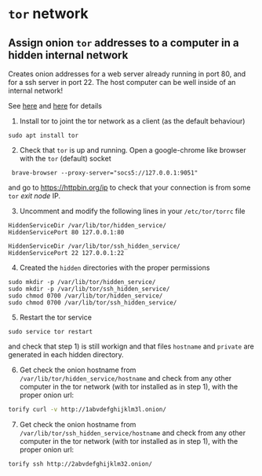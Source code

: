 # `tor` network
## Assign onion `tor` addresses to a computer in a hidden internal network
Creates onion addresses for a web server already running in port 80, and for a ssh server in port 22. The host computer can be well inside of an internal network!

See [here]() and [here]() for details

1) Install tor to joint the tor network as a client (as the default behaviour)
```
sudo apt install tor
```
2) Check that `tor` is up and running. Open a google-chrome like browser with the `tor` (default) socket
```
 brave-browser --proxy-server="socs5://127.0.0.1:9051"
```
and go to https://httpbin.org/ip to check that your connection is from some `tor` _exit node_ IP.

3) Uncomment and modify the following lines in your `/etc/tor/torrc` file
```
HiddenServiceDir /var/lib/tor/hidden_service/
HiddenServicePort 80 127.0.0.1:80

HiddenServiceDir /var/lib/tor/ssh_hidden_service/
HiddenServicePort 22 127.0.0.1:22
```
4) Created the `hidden` directories with the proper permissions
```
sudo mkdir -p /var/lib/tor/hidden_service/
sudo mkdir -p /var/lib/tor/ssh_hidden_service/
sudo chmod 0700 /var/lib/tor/hidden_service/
sudo chmod 0700 /var/lib/tor/ssh_hidden_service/
```
5) Restart the tor service
```
sudo service tor restart
```
and check that step 1) is still workign and that files `hostname` and `private` are generated in each hidden directory.

6) Get check the onion hostname from `/var/lib/tor/hidden_service/hostname` and check from any other computer in the tor network (with tor installed as in step 1), with the proper onion url:
```bash
torify curl -v http://1abvdefghijklm3l.onion/
```
7) Get check the onion hostname from `/var/lib/tor/ssh_hidden_service/hostname` and check from any other computer in the tor network (with tor installed as in step 1), with the proper onion url:
```bash
torify ssh http://2abvdefghijklm32.onion/
```

